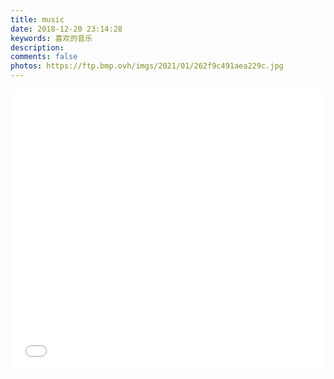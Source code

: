 ```yaml
---
title: music
date: 2018-12-20 23:14:28
keywords: 喜欢的音乐
description: 
comments: false
photos: https://ftp.bmp.ovh/imgs/2021/01/262f9c491aea229c.jpg
---
```

<iframe frameborder="no" border="0" marginwidth="0" marginheight="0" width=100% height=450 src="//music.163.com/outchain/player?type=0&id=2000231875&auto=1&height=430"></iframe>
